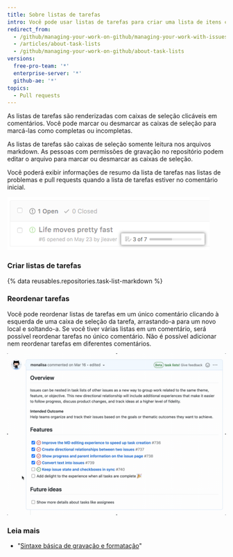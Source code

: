 ```yaml
---
title: Sobre listas de tarefas
intro: Você pode usar listas de tarefas para criar uma lista de itens com caixas de seleção na pull request e comentários de problema ou arquivos markdown em seu repositório.
redirect_from:
  - /github/managing-your-work-on-github/managing-your-work-with-issues-and-pull-requests/about-task-lists
  - /articles/about-task-lists
  - /github/managing-your-work-on-github/about-task-lists
versions:
  free-pro-team: '*'
  enterprise-server: '*'
  github-ae: '*'
topics:
  - Pull requests
---
```


As listas de tarefas são renderizadas com caixas de seleção clicáveis em comentários. Você pode marcar ou desmarcar as caixas de seleção para marcá-las como completas ou incompletas.

As listas de tarefas são caixas de seleção somente leitura nos arquivos markdown. As pessoas com permissões de gravação no repositório podem editar o arquivo para marcar ou desmarcar as caixas de seleção.

Você poderá exibir informações de resumo da lista de tarefas nas listas de problemas e pull requests quando a lista de tarefas estiver no comentário inicial.

![Resumo da lista de tarefas](/assets/images/help/issues/task-list-summary.png)

### Criar listas de tarefas

{% data reusables.repositories.task-list-markdown %}

### Reordenar tarefas

Você pode reordenar listas de tarefas em um único comentário clicando à esquerda de uma caixa de seleção da tarefa, arrastando-a para um novo local e soltando-a. Se você tiver várias listas em um comentário, será possível reordenar tarefas no único comentário. Não é possível adicionar nem reordenar tarefas em diferentes comentários.

![Lista de tarefas reordenadas](/assets/images/help/writing/task-list-reordered.gif)

### Leia mais

* "[Sintaxe básica de gravação e formatação](/articles/basic-writing-and-formatting-syntax)"

